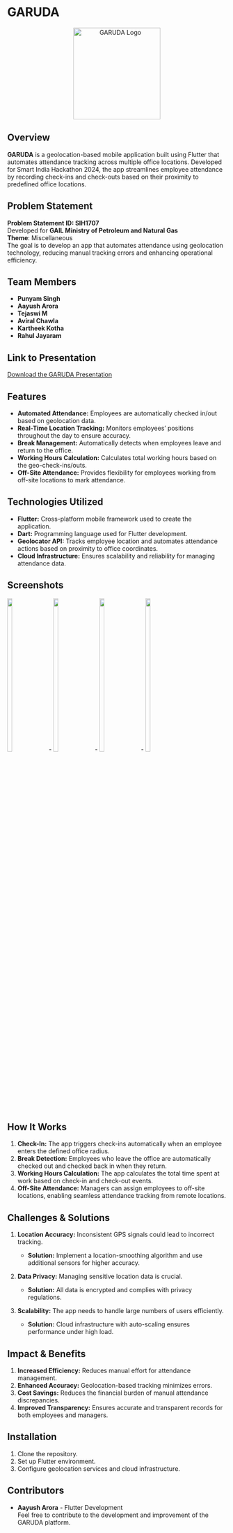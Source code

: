 # GARUDA

<p align="center">
  <img src="https://iili.io/JNqHBOF.md.png" alt="GARUDA Logo" width="200" height="210">
</p>

## Overview
**GARUDA** is a geolocation-based mobile application built using Flutter that automates attendance tracking across multiple office locations. Developed for Smart India Hackathon 2024, the app streamlines employee attendance by recording check-ins and check-outs based on their proximity to predefined office locations.

## Problem Statement
**Problem Statement ID: SIH1707**  
Developed for **GAIL Ministry of Petroleum and Natural Gas**  
**Theme**: Miscellaneous  
The goal is to develop an app that automates attendance using geolocation technology, reducing manual tracking errors and enhancing operational efficiency.

## Team Members
- **Punyam Singh**
- **Aayush Arora**
- **Tejaswi M**
- **Aviral Chawla**
- **Kartheek Kotha**
- **Rahul Jayaram**

## Link to Presentation
[Download the GARUDA Presentation](https://drive.google.com/file/d/1hJ7mFn0K7-jhDQJfr9KjZnOag3Mc1QW2/view?usp=drive_link)

## Features

- **Automated Attendance:** Employees are automatically checked in/out based on geolocation data.
- **Real-Time Location Tracking:** Monitors employees’ positions throughout the day to ensure accuracy.
- **Break Management:** Automatically detects when employees leave and return to the office.
- **Working Hours Calculation:** Calculates total working hours based on the geo-check-ins/outs.
- **Off-Site Attendance:** Provides flexibility for employees working from off-site locations to mark attendance.

## Technologies Utilized

- **Flutter:** Cross-platform mobile framework used to create the application.
- **Dart:** Programming language used for Flutter development.
- **Geolocator API:** Tracks employee location and automates attendance actions based on proximity to office coordinates.
- **Cloud Infrastructure:** Ensures scalability and reliability for managing attendance data.

## Screenshots

<div style="white-space: nowrap; overflow-x: auto; overflow-y: hidden; width: 100%; display: inline-block;">
   <img src="https://iili.io/JNqdiiJ.md.jpg" alt="Screenshot 1" style="width: 15%; height: 30%; margin-right: 20px; display: inline-block;">-
   <img src="https://iili.io/JNq2qRS.md.jpg" alt="Screenshot 2" style="width: 15%; height: 30%; margin-right: 20px; display: inline-block;">-
   <img src="https://iili.io/JNq3n7p.md.jpg" alt="Screenshot 3" style="width: 15%; height: 30%; margin-right: 20px; display: inline-block;">-
   <img src="https://iili.io/JNq3RBs.md.jpg" alt="Screenshot 4" style="width: 15%; height: 30%; margin-right: 20px; display: inline-block;">
</div>

## How It Works

1. **Check-In:** The app triggers check-ins automatically when an employee enters the defined office radius.
2. **Break Detection:** Employees who leave the office are automatically checked out and checked back in when they return.
3. **Working Hours Calculation:** The app calculates the total time spent at work based on check-in and check-out events.
4. **Off-Site Attendance:** Managers can assign employees to off-site locations, enabling seamless attendance tracking from remote locations.

## Challenges & Solutions

1. **Location Accuracy:** Inconsistent GPS signals could lead to incorrect tracking.
   - **Solution:** Implement a location-smoothing algorithm and use additional sensors for higher accuracy.
   
2. **Data Privacy:** Managing sensitive location data is crucial.
   - **Solution:** All data is encrypted and complies with privacy regulations.

3. **Scalability:** The app needs to handle large numbers of users efficiently.
   - **Solution:** Cloud infrastructure with auto-scaling ensures performance under high load.

## Impact & Benefits

1. **Increased Efficiency:** Reduces manual effort for attendance management.
2. **Enhanced Accuracy:** Geolocation-based tracking minimizes errors.
3. **Cost Savings:** Reduces the financial burden of manual attendance discrepancies.
4. **Improved Transparency:** Ensures accurate and transparent records for both employees and managers.

## Installation

1. Clone the repository.
2. Set up Flutter environment.
3. Configure geolocation services and cloud infrastructure.

## Contributors

- **Aayush Arora** - Flutter Development  
Feel free to contribute to the development and improvement of the GARUDA platform.
